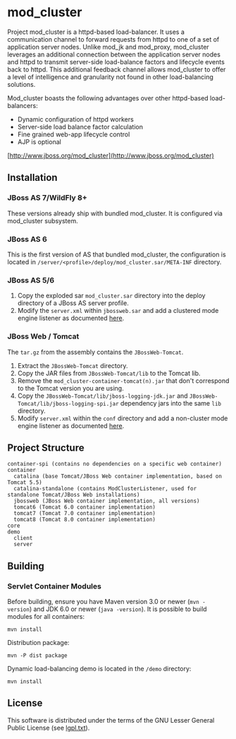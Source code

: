 mod_cluster
===========

Project mod_cluster is a httpd-based load-balancer. It uses a communication channel to forward
requests from httpd to one of a set of application server nodes. Unlike mod_jk and mod_proxy,
mod_cluster leverages an additional connection between the application server nodes and httpd
to transmit server-side load-balance factors and lifecycle events back to httpd. This additional
feedback channel allows mod_cluster to offer a level of intelligence and granularity not found in
other load-balancing solutions.

Mod_cluster boasts the following advantages over other httpd-based load-balancers:

* Dynamic configuration of httpd workers
* Server-side load balance factor calculation
* Fine grained web-app lifecycle control
* AJP is optional

[http://www.jboss.org/mod_cluster](http://www.jboss.org/mod_cluster)


Installation
------------

### JBoss AS 7/WildFly 8+

These versions already ship with bundled mod_cluster. It is configured via mod_cluster
subsystem.


### JBoss AS 6

This is the first version of AS that bundled mod_cluster, the configuration is located in
`/server/<profile>/deploy/mod_cluster.sar/META-INF` directory.


### JBoss AS 5/6

1. Copy the exploded sar `mod_cluster.sar` directory into the deploy directory
   of a JBoss AS server profile.
2. Modify the `server.xml` within `jbossweb.sar` and add a clustered mode engine
   listener as documented [here](http://docs.jboss.org/mod_cluster/1.2.0/html/Quick_Start_Guide.html).


### JBoss Web / Tomcat

The `tar.gz` from the assembly contains the `JBossWeb-Tomcat`.

1. Extract the `JBossWeb-Tomcat` directory.
2. Copy the JAR files from `JBossWeb-Tomcat/lib` to the Tomcat lib.
3. Remove the `mod_cluster-container-tomcat(n).jar` that don't correspond to
   the Tomcat version you are using.
3. Copy the `JBossWeb-Tomcat/lib/jboss-logging-jdk.jar` and `JBossWeb-Tomcat/lib/jboss-logging-spi.jar`
   dependency jars into the same `lib` directory.
4. Modify `server.xml` within the `conf` directory and add a non-cluster mode
   engine listener as documented [here](http://docs.jboss.org/mod_cluster/1.2.0/html/Quick_Start_Guide.html).


Project Structure
-----------------

```
container-spi (contains no dependencies on a specific web container)
container
  catalina (base Tomcat/JBoss Web container implementation, based on Tomcat 5.5)
  catalina-standalone (contains ModClusterListener, used for standalone Tomcat/JBoss Web installations)
  jbossweb (JBoss Web container implementation, all versions)
  tomcat6 (Tomcat 6.0 container implementation)
  tomcat7 (Tomcat 7.0 container implementation)
  tomcat8 (Tomcat 8.0 container implementation)
core
demo
  client
  server
```


Building
--------

### Servlet Container Modules

Before building, ensure you have Maven version 3.0 or newer (`mvn -version`) and JDK 6.0 or newer (`java -version`). 
It is possible to build modules for all containers:

    mvn install

Distribution package:

    mvn -P dist package

Dynamic load-balancing demo is located in the `/demo` directory:

    mvn install


License
-------

This software is distributed under the terms of the GNU Lesser General Public License (see [lgpl.txt](lgpl.txt)).

